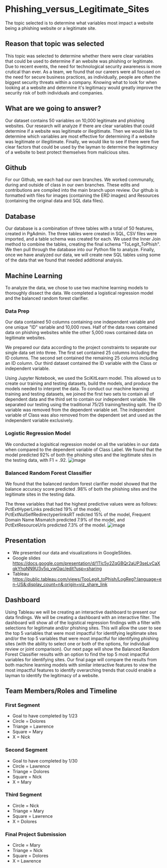 # Phishing_versus_Legitimate_Sites
The topic selected is to determine what variables most impact a website being a phishing website or a legitimate site.  

## Reason that topic was selected

This topic was selected to determine whether there were clear variables that could be used to determine if an website was phishing or legitimate. Due to recent events, the need for technological security awareness is more crutical than ever. As a team, we found that our careers were all focused on the need for secure business practices, as individually, people are often the biggest security threats within a company. Knowing what to look for when looking at a website and determine it's legitimacy would greatly improve the security risk of both individuals and companies. 

## What are we going to answer?

Our dataset contains 50 variables on 10,000 legitimate and phishing websites. 
Our research will analyze if there are clear variables that could determine if a website was legitimate or illegitimate. 
Then we would like to determine which variables are most effective for determining if a website was legitimate or illegitimate.
Finally, we would like to see if there were five clear factors that could be used by the layman to determine the legitimacy of a website to best protect themselves from malicious sites. 

## Github

For our Github, we each had our own branches. We worked communally, during and outside of class in our own branches. These edits and contributions are compiled into the main branch upon review. Our github is formatted with files for images (containing the ERD images) and Resources (containing the original data and SQL data files).

## Database

Our database is a combination of three tables with a total of 50 features, created in PgAdmin. The three tables were created in SQL, CSV files were imported, and a table schema was created for each. We used the Inner Join method to combine the tables, creating the final schema "ToLegit_ToPhish".
We then pull through the database into our Python file to analyze. Finally, once we have analyzed our data, we will create new SQL tables using some of the data that we found that needed additional analysis. 

## Machine Learning

To analyze the data, we chose to use two machine learning models to thoroughly dissect the data. We completed a logistical regression model and the balanced random forest clarifier. 

### Data Prep

Our data contained 50 columns containing one independent variable and one unique "ID" variable and 10,000 rows. Half of the data rows contained data on phishing websites while the other 5,000 rows contained data on legitimate websites. 

We prepared our data according to the project constraints to separate our single data set into three. The first set contained 25 columns including the ID columns. The second set contained the remaining 25 columns including an ID column. 
Our third dataset contained the ID variable with the Class or independent variable. 

Using Jupyter Notebook, we used the SciKitLearn model. This allowed us to create our training and testing datasets, build the models, and produce the models needed to interpret the data. 
To conduct our machine learning training and testing datasets, we joined the first two sets to contain all of dependent data and the third set to contain our independent variable. We separated our testing using the traditional 75/25 training/testing split. The ID variable was removed from the dependent variable set. The independent variable of Class was also removed from the dependent set and used as the independent variable exclusively. 

### Logistic Regression Model

We conducted a logisitical regression model on all the variables in our data when compared to the dependent variable of Class Label. We found that the model predicted 92% of both the phishing sites and the legitimate sites in the testing data, with F1 = .92. 
![image](https://user-images.githubusercontent.com/89048287/150245799-7bc120c7-2996-4552-8aec-98a1d11f86df.png)

### Balanced Random Forest Classifier

We found that the balanced random forest clarifier model showed that the balance accuracy score predicted .98% of both the phishing sites and the legitimate sites in the testing data. 

The three variables that had the highest predictive values were as follows: 
PctExtHyperLinks predicted 19% of the model, PctExtNulSelfRedirectyperlinksRT redicted 15% of the model, Frequent Domain Name Mismatch predicted 7.9% of the model, and PctExtResourceUrls predicted 7.3% of the model. 
![image](https://user-images.githubusercontent.com/89048287/150245774-f8964f5a-c88d-4386-bb50-a9f86dda7502.png)


## Presentation

* We presented our data and visualizations in GoogleSlides. 
* Google slides https://docs.google.com/presentation/d/1Tlc5y2ZqGBQr2aUP3seLvCaXqkYhqNN9U3v5q_ywOac/edit?usp=sharing
* Tableau https://public.tableau.com/views/TooLegit_toPhish/LogReg?:language=en-US&:display_count=n&:origin=viz_share_link


## Dashboard

Using Tableau we will be creating an interactive dashboard to present our data findings. 
We will be creating a dashboard with an interactive filter. The dashboard will show all of the logistical regression findings with a filter with selections for legitimate and/or phishing sites. This will allow the user to see the top 5 variables that were most impactful for identifying legitimate sites and/or the top 5 variables that were most impactful for identifying phishing sites (with the ability to select one or both of the options, for individual review or joint comparison). 
Our next page will show the Balanced Random Forest Classifier results with an option to find the top 5 most impactful variables for identifying sites. 
Our final page will compare the results from both machine learning models with similar interactive features to view the most impactful features to identify overarching trends that could enable a layman to identify the legitimacy of a website. 

## Team Members/Roles and Timeline 

### First Segment
* Goal to have completed by 1/23
* Circle = Dolores
* Triange = Lawrence
* Square = Mary 
* X = Nick

### Second Segment 
*  Goal to have completed by 1/30
* Circle = Lawrence
* Triange = Dolores
* Square = Nick
* X = Mary 

### Third Segment
* Circle = Nick
* Triange = Mary 
* Square = Lawrence
* X = Dolores

### Final Project Submission 
* Circle = Mary 
* Triange = Nick
* Square = Dolores
* X = Lawrence
